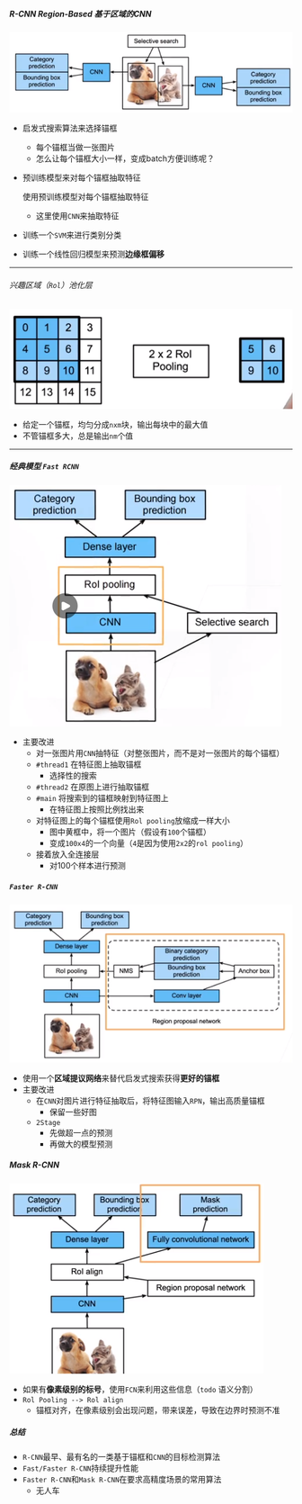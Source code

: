 ##### R-CNN Region-Based 基于区域的CNN

![image-20211029092919050](rcnns.assets/image-20211029092919050.png)

* 启发式搜索算法来选择锚框

  * 每个锚框当做一张图片
  * 怎么让每个锚框大小一样，变成batch方便训练呢？

* 预训练模型来对每个锚框抽取特征

  使用预训练模型对每个锚框抽取特征

  * 这里使用`CNN`来抽取特征

* 训练一个`SVM`来进行类别分类

* 训练一个线性回归模型来预测**边缘框偏移**

---

###### 兴趣区域（`Rol`）池化层

![image-20211029093544967](rcnns.assets/image-20211029093544967.png)

* 给定一个锚框，均匀分成`nxm`块，输出每块中的最大值
* 不管锚框多大，总是输出`nm`个值

----

##### 经典模型 `Fast RCNN`

![image-20211029093857415](rcnns.assets/image-20211029093857415.png)

* 主要改进
  * 对一张图片用`CNN`抽特征（对整张图片，而不是对一张图片的每个锚框）
  * `#thread1` 在特征图上抽取锚框
    * 选择性的搜索
  * `#thread2` 在原图上进行抽取锚框
  * `#main` 将搜索到的锚框映射到特征图上
    * 在特征图上按照比例找出来
  * 对特征图上的每个锚框使用`Rol pooling`放缩成一样大小
    * 图中黄框中，将一个图片（假设有`100`个锚框）
    * 变成`100x4`的一个向量（`4`是因为使用`2x2`的`rol pooling`）
  * 接着放入全连接层
    * 对100个样本进行预测

##### `Faster R-CNN`

![image-20211029100036552](rcnns.assets/image-20211029100036552.png)

* 使用一个**区域提议网络**来替代启发式搜索获得**更好的锚框**
* 主要改进
  * 在`CNN`对图片进行特征抽取后，将特征图输入`RPN`，输出高质量锚框
    * 保留一些好图
  * `2Stage`
    * 先做超一点的预测
    * 再做大的模型预测

##### Mask R-CNN

![image-20211029100532897](rcnns.assets/image-20211029100532897.png)

* 如果有**像素级别的标号**，使用`FCN`来利用这些信息（`todo` 语义分割）
* `Rol Pooling --> Rol align`
  * 锚框对齐，在像素级别会出现问题，带来误差，导致在边界时预测不准

##### 总结

* `R-CNN`最早、最有名的一类基于锚框和`CNN`的目标检测算法
* `Fast/Faster R-CNN`持续提升性能
* `Faster R-CNN`和`Mask R-CNN`在要求高精度场景的常用算法
  * 无人车